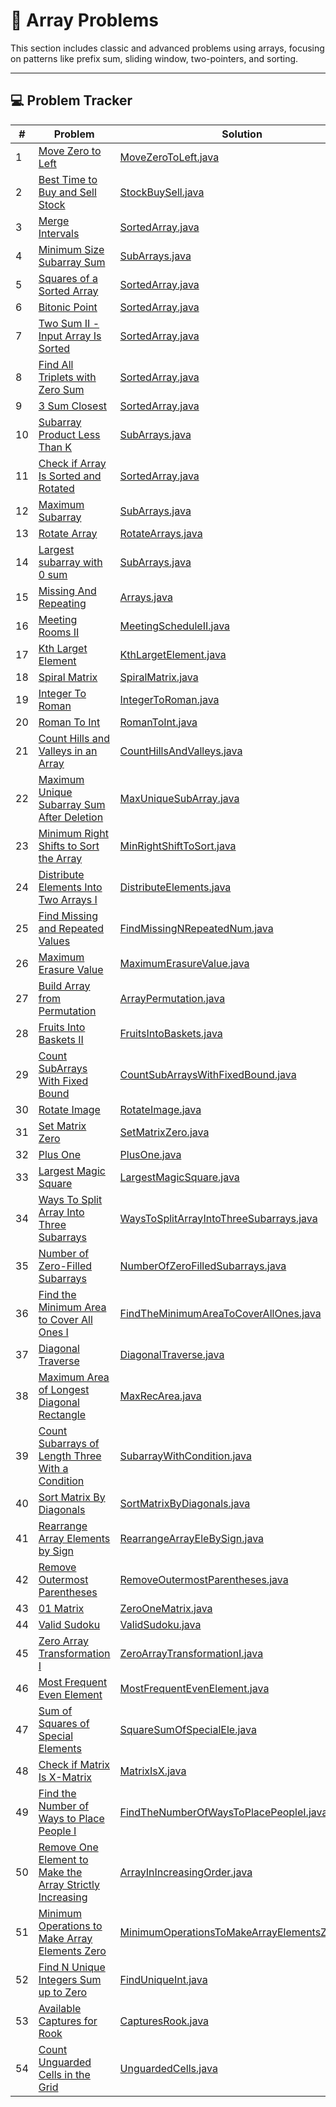 # 🧮 Array Problems

This section includes classic and advanced problems using arrays, focusing on patterns like prefix sum, sliding window,
two-pointers, and sorting.

---

## 💻 Problem Tracker

| #  | Problem                                                                                                                                             | Solution                                                                                         |
|----|-----------------------------------------------------------------------------------------------------------------------------------------------------|--------------------------------------------------------------------------------------------------|
| 1  | [Move Zero to Left](https://www.geeksforgeeks.org/move-all-zeros-to-front-of-array/)                                                                | [MoveZeroToLeft.java](./MoveZeroToLeft.java)                                                     |
| 2  | [Best Time to Buy and Sell Stock](https://leetcode.com/problems/best-time-to-buy-and-sell-stock/description/)                                       | [StockBuySell.java](./StockBuySell.java)                                                         |
| 3  | [Merge Intervals](https://leetcode.com/problems/merge-intervals/description/)                                                                       | [SortedArray.java](./SortedArray.java)                                                           |
| 4  | [Minimum Size Subarray Sum](https://leetcode.com/problems/minimum-size-subarray-sum/description/)                                                   | [SubArrays.java](./SubArrays.java)                                                               |
| 5  | [Squares of a Sorted Array](https://leetcode.com/problems/squares-of-a-sorted-array/description/)                                                   | [SortedArray.java](./SortedArray.java)                                                           |
| 6  | [Bitonic Point](https://www.geeksforgeeks.org/problems/maximum-value-in-a-bitonic-array3001/1)                                                      | [SortedArray.java](./SortedArray.java)                                                           |
| 7  | [Two Sum II - Input Array Is Sorted](https://leetcode.com/problems/two-sum-ii-input-array-is-sorted/description/)                                   | [SortedArray.java](./SortedArray.java)                                                           |
| 8  | [Find All Triplets with Zero Sum](https://www.geeksforgeeks.org/problems/find-all-triplets-with-zero-sum/1)                                         | [SortedArray.java](./SortedArray.java)                                                           |
| 9  | [3 Sum Closest](https://www.geeksforgeeks.org/problems/3-sum-closest/1)                                                                             | [SortedArray.java](./SortedArray.java)                                                           |
| 10 | [Subarray Product Less Than K](https://leetcode.com/problems/subarray-product-less-than-k/description/)                                             | [SubArrays.java](./SubArrays.java)                                                               |
| 11 | [Check if Array Is Sorted and Rotated](https://leetcode.com/problems/check-if-array-is-sorted-and-rotated/description/)                             | [SortedArray.java](./SortedArray.java)                                                           |
| 12 | [Maximum Subarray](https://leetcode.com/problems/maximum-subarray/)                                                                                 | [SubArrays.java](./SubArrays.java)                                                               |
| 13 | [Rotate Array](https://leetcode.com/problems/rotate-array/)                                                                                         | [RotateArrays.java](./RotateArrays.java)                                                         |
| 14 | [Largest subarray with 0 sum](https://www.geeksforgeeks.org/problems/largest-subarray-with-0-sum/1)                                                 | [SubArrays.java](./SubArrays.java)                                                               |
| 15 | [Missing And Repeating](https://www.geeksforgeeks.org/problems/find-missing-and-repeating2512/1)                                                    | [Arrays.java](./SubArrays.java)                                                                  |
| 16 | [Meeting Rooms II](https://neetcode.io/problems/meeting-schedule-ii)                                                                                | [MeetingScheduleII.java](./MeetingScheduleII.java)                                               |
| 17 | [Kth Larget Element](https://leetcode.com/problems/kth-largest-element-in-an-array/)                                                                | [KthLargetElement.java](./KthLargetElement.java)                                                 |
| 18 | [Spiral Matrix](https://leetcode.com/problems/spiral-matrix/)                                                                                       | [SpiralMatrix.java](./SpiralMatrix.java)                                                         |
| 19 | [Integer To Roman](https://leetcode.com/problems/integer-to-roman/)                                                                                 | [IntegerToRoman.java](./IntegerToRoman.java)                                                     |
| 20 | [Roman To Int](https://leetcode.com/problems/roman-to-integer/)                                                                                     | [RomanToInt.java](/RomanToInt.java)                                                              |
| 21 | [Count Hills and Valleys in an Array](https://leetcode.com/problems/count-hills-and-valleys-in-an-array)                                            | [CountHillsAndValleys.java](./CountHillsAndValleys.java)                                         |
| 22 | [Maximum Unique Subarray Sum After Deletion](https://leetcode.com/problems/maximum-unique-subarray-sum-after-deletion/)                             | [MaxUniqueSubArray.java](./MaxUniqueSubArray.java)                                               |
| 23 | [Minimum Right Shifts to Sort the Array](https://leetcode.com/problems/minimum-right-shifts-to-sort-the-array/)                                     | [MinRightShiftToSort.java](./MinRightShiftToSort.java)                                           |
| 24 | [Distribute Elements Into Two Arrays I](https://leetcode.com/problems/distribute-elements-into-two-arrays-i/)                                       | [DistributeElements.java](./DistributeElements.java)                                             |
| 25 | [Find Missing and Repeated Values](https://leetcode.com/problems/find-missing-and-repeated-values/)                                                 | [FindMissingNRepeatedNum.java](./FindMissingNRepeatedNum.java)                                   |
| 26 | [Maximum Erasure Value](https://leetcode.com/problems/maximum-erasure-value/)                                                                       | [MaximumErasureValue.java](./MaximumErasureValue.java)                                           |
| 27 | [Build Array from Permutation](https://leetcode.com/problems/build-array-from-permutation/)                                                         | [ArrayPermutation.java](./ArrayPermutation.java)                                                 |
| 28 | [Fruits Into Baskets II](https://leetcode.com/problems/fruits-into-baskets-ii/)                                                                     | [FruitsIntoBaskets.java](./FruitsIntoBaskets.java)                                               |
| 29 | [Count SubArrays With Fixed Bound](https://leetcode.com/problems/count-subarrays-with-fixed-bounds/)                                                | [CountSubArraysWithFixedBound.java](./CountSubArraysWithFixedBound.java)                         |
| 30 | [Rotate Image](https://leetcode.com/problems/rotate-image/)                                                                                         | [RotateImage.java](./RotateImage.java)                                                           |
| 31 | [Set Matrix Zero](https://leetcode.com/problems/set-matrix-zeroes/)                                                                                 | [SetMatrixZero.java](./SetMatrixZero.java)                                                       |
| 32 | [Plus One](https://leetcode.com/problems/plus-one/)                                                                                                 | [PlusOne.java](./PlusOne.java)                                                                   |
| 33 | [Largest Magic Square](https://leetcode.com/problems/largest-magic-square/)                                                                         | [LargestMagicSquare.java](./LargestMagicSquare.java)                                             |
| 34 | [Ways To Split Array Into Three Subarrays](https://leetcode.com/problems/ways-to-split-array-into-three-subarrays/)                                 | [WaysToSplitArrayIntoThreeSubarrays.java](./WaysToSplitArrayIntoThreeSubarrays.java)             |
| 35 | [Number of Zero-Filled Subarrays](https://leetcode.com/problems/number-of-zero-filled-subarrays/)                                                   | [NumberOfZeroFilledSubarrays.java](./NumberOfZeroFilledSubarrays.java)                           |
| 36 | [Find the Minimum Area to Cover All Ones I](https://leetcode.com/problems/find-the-minimum-area-to-cover-all-ones-i/)                               | [FindTheMinimumAreaToCoverAllOnes.java](./FindTheMinimumAreaToCoverAllOnes.java)                 |
| 37 | [Diagonal Traverse](https://leetcode.com/problems/diagonal-traverse/)                                                                               | [DiagonalTraverse.java](./DiagonalTraverse.java)                                                 |
| 38 | [Maximum Area of Longest Diagonal Rectangle](https://leetcode.com/problems/maximum-area-of-longest-diagonal-rectangle/)                             | [MaxRecArea.java](./MaxRecArea.java)                                                             |
| 39 | [Count Subarrays of Length Three With a Condition](https://leetcode.com/problems/count-subarrays-of-length-three-with-a-condition/)                 | [SubarrayWithCondition.java](./SubarrayWithCondition.java)                                       |
| 40 | [Sort Matrix By Diagonals](https://leetcode.com/problems/sort-matrix-by-diagonals/)                                                                 | [SortMatrixByDiagonals.java](./SortMatrixByDiagonals.java)                                       |
| 41 | [Rearrange Array Elements by Sign](https://leetcode.com/problems/rearrange-array-elements-by-sign/)                                                 | [RearrangeArrayEleBySign.java](./RearrangeArrayEleBySign.java)                                   |
| 42 | [Remove Outermost Parentheses](https://leetcode.com/problems/remove-outermost-parentheses/)                                                         | [RemoveOutermostParentheses.java](./RemoveOutermostParentheses.java)                             |
| 43 | [01 Matrix](https://leetcode.com/problems/01-matrix/)                                                                                               | [ZeroOneMatrix.java](./ZeroOneMatrix.java)                                                       |
| 44 | [Valid Sudoku](https://leetcode.com/problems/valid-sudoku/)                                                                                         | [ValidSudoku.java](./ValidSudoku.java)                                                           |
| 45 | [Zero Array Transformation I](https://leetcode.com/problems/zero-array-transformation-i/)                                                           | [ZeroArrayTransformationI.java](./ZeroArrayTransformationI.java)                                 |
| 46 | [Most Frequent Even Element](https://leetcode.com/problems/most-frequent-even-element/)                                                             | [MostFrequentEvenElement.java](./MostFrequentEvenElement.java)                                   |
| 47 | [Sum of Squares of Special Elements ](https://leetcode.com/problems/sum-of-squares-of-special-elements/)                                            | [SquareSumOfSpecialEle.java](./SquareSumOfSpecialEle.java)                                       |
| 48 | [Check if Matrix Is X-Matrix](https://leetcode.com/problems/check-if-matrix-is-x-matrix/)                                                           | [MatrixIsX.java](./MatrixIsX.java)                                                               |
| 49 | [Find the Number of Ways to Place People I](https://leetcode.com/problems/find-the-number-of-ways-to-place-people-i/)                               | [FindTheNumberOfWaysToPlacePeopleI.java](./FindTheNumberOfWaysToPlacePeopleI.java)               |
| 50 | [Remove One Element to Make the Array Strictly Increasing](https://leetcode.com/problems/remove-one-element-to-make-the-array-strictly-increasing/) | [ArrayInIncreasingOrder.java](./ArrayInIncreasingOrder.java)                                     |
| 51 | [Minimum Operations to Make Array Elements Zero](https://leetcode.com/problems/minimum-operations-to-make-array-elements-zero/)                     | [MinimumOperationsToMakeArrayElementsZero.java](./MinimumOperationsToMakeArrayElementsZero.java) |
| 52 | [Find N Unique Integers Sum up to Zero](https://leetcode.com/problems/find-n-unique-integers-sum-up-to-zero/)                                       | [FindUniqueInt.java](./FindUniqueInt.java)                                                       |
| 53 | [Available Captures for Rook](https://leetcode.com/problems/available-captures-for-rook/)                                                           | [CapturesRook.java](./CapturesRook.java)                                                         |
| 54 | [Count Unguarded Cells in the Grid](https://leetcode.com/problems/count-unguarded-cells-in-the-grid/)                                               | [UnguardedCells.java](UnguardedCells.java)                                                       |